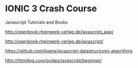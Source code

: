 # IONIC 3 Crash Course


Javascript Tutorials and Books

http://openbook.rheinwerk-verlag.de/javascript_ajax/

http://openbook.rheinwerk-verlag.de/javascript/

https://github.com/loiane/javascript-datastructures-algorithms

http://htmldog.com/guides/javascript/beginner/



